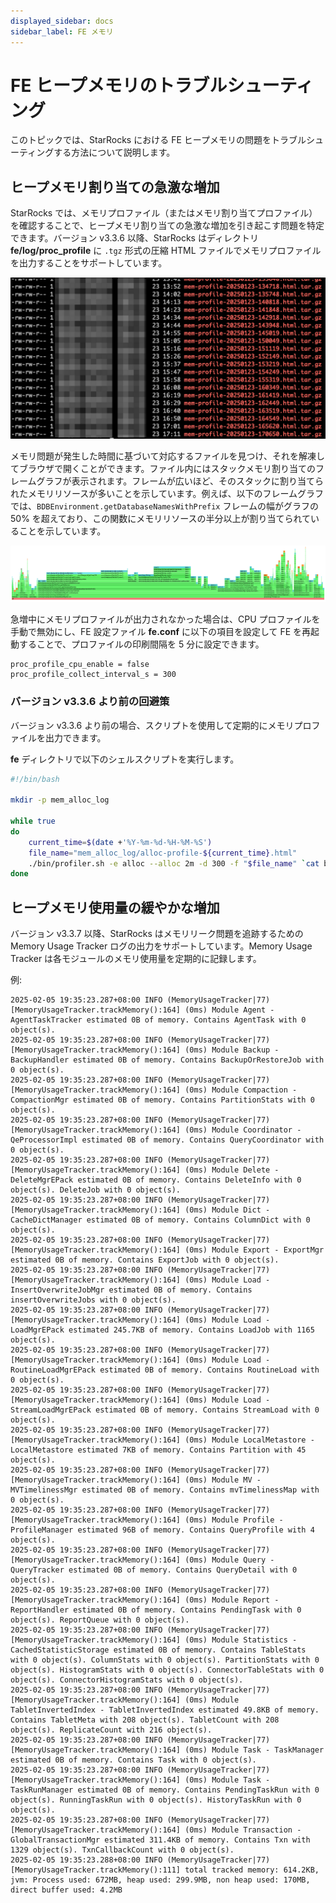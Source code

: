 ```yaml
---
displayed_sidebar: docs
sidebar_label: FE メモリ
---
```


# FE ヒープメモリのトラブルシューティング

このトピックでは、StarRocks における FE ヒープメモリの問題をトラブルシューティングする方法について説明します。

## ヒープメモリ割り当ての急激な増加

StarRocks では、メモリプロファイル（またはメモリ割り当てプロファイル）を確認することで、ヒープメモリ割り当ての急激な増加を引き起こす問題を特定できます。バージョン v3.3.6 以降、StarRocks はディレクトリ **fe/log/proc_profile** に `.tgz` 形式の圧縮 HTML ファイルでメモリプロファイルを出力することをサポートしています。

![FE Memory FAQ - 1](../_assets/fe_mem_faq_1.png)

メモリ問題が発生した時間に基づいて対応するファイルを見つけ、それを解凍してブラウザで開くことができます。ファイル内にはスタックメモリ割り当てのフレームグラフが表示されます。フレームが広いほど、そのスタックに割り当てられたメモリリソースが多いことを示しています。例えば、以下のフレームグラフでは、`BDBEnvironment.getDatabaseNamesWithPrefix` フレームの幅がグラフの 50% を超えており、この関数にメモリリソースの半分以上が割り当てられていることを示しています。

![FE Memory FAQ - 2](../_assets/fe_mem_faq_2.png)

急増中にメモリプロファイルが出力されなかった場合は、CPU プロファイルを手動で無効にし、FE 設定ファイル **fe.conf** に以下の項目を設定して FE を再起動することで、プロファイルの印刷間隔を 5 分に設定できます。

```Properties
proc_profile_cpu_enable = false
proc_profile_collect_interval_s = 300
```

### バージョン v3.3.6 より前の回避策

バージョン v3.3.6 より前の場合、スクリプトを使用して定期的にメモリプロファイルを出力できます。

**fe** ディレクトリで以下のシェルスクリプトを実行します。

```Bash
#!/bin/bash

mkdir -p mem_alloc_log

while true
do
    current_time=$(date +'%Y-%m-%d-%H-%M-%S')
    file_name="mem_alloc_log/alloc-profile-${current_time}.html"
    ./bin/profiler.sh -e alloc --alloc 2m -d 300 -f "$file_name" `cat bin/fe.pid`
done
```

## ヒープメモリ使用量の緩やかな増加

バージョン v3.3.7 以降、StarRocks はメモリリーク問題を追跡するための Memory Usage Tracker ログの出力をサポートしています。Memory Usage Tracker は各モジュールのメモリ使用量を定期的に記録します。

例:

```Plain
2025-02-05 19:35:23.287+08:00 INFO (MemoryUsageTracker|77) [MemoryUsageTracker.trackMemory():164] (0ms) Module Agent - AgentTaskTracker estimated 0B of memory. Contains AgentTask with 0 object(s).
2025-02-05 19:35:23.287+08:00 INFO (MemoryUsageTracker|77) [MemoryUsageTracker.trackMemory():164] (0ms) Module Backup - BackupHandler estimated 0B of memory. Contains BackupOrRestoreJob with 0 object(s).
2025-02-05 19:35:23.287+08:00 INFO (MemoryUsageTracker|77) [MemoryUsageTracker.trackMemory():164] (0ms) Module Compaction - CompactionMgr estimated 0B of memory. Contains PartitionStats with 0 object(s).
2025-02-05 19:35:23.287+08:00 INFO (MemoryUsageTracker|77) [MemoryUsageTracker.trackMemory():164] (0ms) Module Coordinator - QeProcessorImpl estimated 0B of memory. Contains QueryCoordinator with 0 object(s).
2025-02-05 19:35:23.287+08:00 INFO (MemoryUsageTracker|77) [MemoryUsageTracker.trackMemory():164] (0ms) Module Delete - DeleteMgrEPack estimated 0B of memory. Contains DeleteInfo with 0 object(s). DeleteJob with 0 object(s).
2025-02-05 19:35:23.287+08:00 INFO (MemoryUsageTracker|77) [MemoryUsageTracker.trackMemory():164] (0ms) Module Dict - CacheDictManager estimated 0B of memory. Contains ColumnDict with 0 object(s).
2025-02-05 19:35:23.287+08:00 INFO (MemoryUsageTracker|77) [MemoryUsageTracker.trackMemory():164] (0ms) Module Export - ExportMgr estimated 0B of memory. Contains ExportJob with 0 object(s).
2025-02-05 19:35:23.287+08:00 INFO (MemoryUsageTracker|77) [MemoryUsageTracker.trackMemory():164] (0ms) Module Load - InsertOverwriteJobMgr estimated 0B of memory. Contains insertOverwriteJobs with 0 object(s).
2025-02-05 19:35:23.287+08:00 INFO (MemoryUsageTracker|77) [MemoryUsageTracker.trackMemory():164] (0ms) Module Load - LoadMgrEPack estimated 245.7KB of memory. Contains LoadJob with 1165 object(s).
2025-02-05 19:35:23.287+08:00 INFO (MemoryUsageTracker|77) [MemoryUsageTracker.trackMemory():164] (0ms) Module Load - RoutineLoadMgrEPack estimated 0B of memory. Contains RoutineLoad with 0 object(s).
2025-02-05 19:35:23.287+08:00 INFO (MemoryUsageTracker|77) [MemoryUsageTracker.trackMemory():164] (0ms) Module Load - StreamLoadMgrEPack estimated 0B of memory. Contains StreamLoad with 0 object(s).
2025-02-05 19:35:23.287+08:00 INFO (MemoryUsageTracker|77) [MemoryUsageTracker.trackMemory():164] (0ms) Module LocalMetastore - LocalMetastore estimated 7KB of memory. Contains Partition with 45 object(s).
2025-02-05 19:35:23.287+08:00 INFO (MemoryUsageTracker|77) [MemoryUsageTracker.trackMemory():164] (0ms) Module MV - MVTimelinessMgr estimated 0B of memory. Contains mvTimelinessMap with 0 object(s).
2025-02-05 19:35:23.287+08:00 INFO (MemoryUsageTracker|77) [MemoryUsageTracker.trackMemory():164] (0ms) Module Profile - ProfileManager estimated 96B of memory. Contains QueryProfile with 4 object(s).
2025-02-05 19:35:23.287+08:00 INFO (MemoryUsageTracker|77) [MemoryUsageTracker.trackMemory():164] (0ms) Module Query - QueryTracker estimated 0B of memory. Contains QueryDetail with 0 object(s).
2025-02-05 19:35:23.287+08:00 INFO (MemoryUsageTracker|77) [MemoryUsageTracker.trackMemory():164] (0ms) Module Report - ReportHandler estimated 0B of memory. Contains PendingTask with 0 object(s). ReportQueue with 0 object(s).
2025-02-05 19:35:23.287+08:00 INFO (MemoryUsageTracker|77) [MemoryUsageTracker.trackMemory():164] (0ms) Module Statistics - CachedStatisticStorage estimated 0B of memory. Contains TableStats with 0 object(s). ColumnStats with 0 object(s). PartitionStats with 0 object(s). HistogramStats with 0 object(s). ConnectorTableStats with 0 object(s). ConnectorHistogramStats with 0 object(s).
2025-02-05 19:35:23.287+08:00 INFO (MemoryUsageTracker|77) [MemoryUsageTracker.trackMemory():164] (0ms) Module TabletInvertedIndex - TabletInvertedIndex estimated 49.8KB of memory. Contains TabletMeta with 208 object(s). TabletCount with 208 object(s). ReplicateCount with 216 object(s).
2025-02-05 19:35:23.287+08:00 INFO (MemoryUsageTracker|77) [MemoryUsageTracker.trackMemory():164] (0ms) Module Task - TaskManager estimated 0B of memory. Contains Task with 0 object(s).
2025-02-05 19:35:23.287+08:00 INFO (MemoryUsageTracker|77) [MemoryUsageTracker.trackMemory():164] (0ms) Module Task - TaskRunManager estimated 0B of memory. Contains PendingTaskRun with 0 object(s). RunningTaskRun with 0 object(s). HistoryTaskRun with 0 object(s).
2025-02-05 19:35:23.287+08:00 INFO (MemoryUsageTracker|77) [MemoryUsageTracker.trackMemory():164] (0ms) Module Transaction - GlobalTransactionMgr estimated 311.4KB of memory. Contains Txn with 1329 object(s). TxnCallbackCount with 0 object(s).
2025-02-05 19:35:23.288+08:00 INFO (MemoryUsageTracker|77) [MemoryUsageTracker.trackMemory():111] total tracked memory: 614.2KB, jvm: Process used: 672MB, heap used: 299.9MB, non heap used: 170MB, direct buffer used: 4.2MB
```